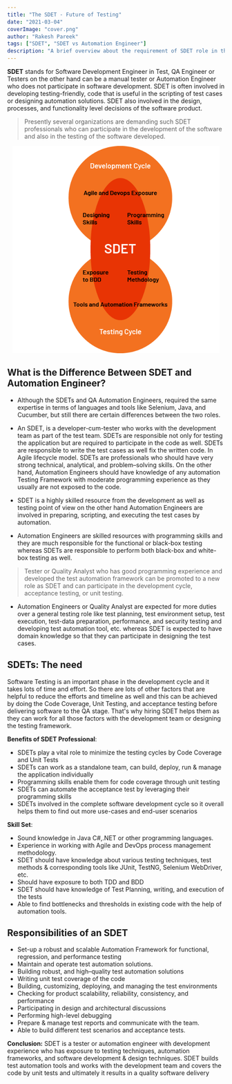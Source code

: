 ```yaml
---
title: "The SDET - Future of Testing"
date: "2021-03-04"
coverImage: "cover.png"
author: "Rakesh Pareek"
tags: ["SDET", "SDET vs Automation Engineer"]
description: "A brief overview about the requirement of SDET role in the software industry and its responsibility"
---
```


**SDET**  stands for Software Development Engineer in Test, QA Engineer or Testers on the other hand can be a manual tester or Automation Engineer who does not participate in software development. SDET is often involved in developing testing-friendly, code that is useful in the scripting of test cases or designing automation solutions. SDET also involved in the design, processes, and functionality level decisions of the software product.

> Presently several organizations are demanding such SDET professionals who can participate in the development of the software and also in the testing of the software developed.

<p align="center">
  <img width="480" height="480" src="./sdet_role.png">
</p>

## What is the Difference Between SDET and Automation Engineer?

- Although the SDETs and QA Automation Engineers, required the same expertise in terms of languages and tools like Selenium, Java, and Cucumber, but still there are certain differences between the two roles.

- An SDET, is a developer-cum-tester who works with the development team as part of the test team. SDETs are responsible not only for testing the application but are required to participate in the code as well. SDETs are responsible to write the test cases as well fix the written code. In Agile lifecycle model. SDETs are professionals who should have very strong technical, analytical, and problem–solving skills. On the other hand, Automation Engineers should have knowledge of any automation Testing Framework with moderate programming experience as they usually are not exposed to the code.

- SDET is a highly skilled resource from the development as well as testing point of view on the other hand Automation Engineers are involved in preparing, scripting, and executing the test cases by automation.

- Automation Engineers are skilled resources with programming skills and they are much responsible for the functional or black-box testing whereas SDETs are responsible to perform both black-box and white-box testing as well.


> Tester or Quality Analyst who has good programming experience and developed the test automation framework can be promoted to a new role as SDET and can participate in the development cycle, acceptance testing, or unit testing.
- Automation Engineers or Quality Analyst are expected for more duties over a general testing role like test planning, test environment setup, test execution, test-data preparation, performance, and security testing and developing test automation tool, etc. whereas SDET is expected to have domain knowledge so that they can participate in designing the test cases. 

## SDETs: The need

Software Testing is an important phase in the development cycle and it takes lots of time and effort. So there are lots of other factors that are helpful to reduce the efforts and timeline as well and this can be achieved by doing the Code Coverage, Unit Testing, and acceptance testing before delivering software to the QA stage. That's why hiring SDET helps them as they can work for all those factors with the development team or designing the testing framework.

**Benefits of SDET Professional**:

-  SDETs play a vital role to minimize the testing cycles by Code Coverage and Unit Tests
-  SDETs can work as a standalone team, can build, deploy, run & manage the application individually
-  Programming skills enable them for code coverage through unit testing
-  SDETs can automate the acceptance test by leveraging their programming skills
-  SDETs involved in the complete software development cycle so it overall helps them to find out more use-cases and end-user scenarios

**Skill Set**:
-  Sound knowledge in Java C#,.NET or other programming languages.
-  Experience in working with Agile and DevOps process management methodology.
-  SDET should have knowledge about various testing techniques, test methods & corresponding tools like JUnit, TestNG, Selenium WebDriver, etc.
-  Should have exposure to both TDD and BDD
-  SDET should have knowledge of Test Planning, writing, and execution of the tests
-  Able to find bottlenecks and thresholds in existing code with the help of automation tools.

## Responsibilities of an SDET

-   Set-up a robust and scalable Automation Framework for functional, regression, and performance testing 
-   Maintain and operate test automation solutions.  
-   Building robust, and high–quality test automation solutions 
-   Writing unit test coverage of the code
-   Building, customizing, deploying, and managing the test environments
-   Checking for product scalability, reliability, consistency, and performance
-   Participating in design and architectural discussions
-   Performing high-level debugging
-   Prepare & manage test reports and communicate with the team.
-   Able to build different test scenarios and acceptance tests.


**Conclusion:** SDET is a tester or automation engineer with development experience who has exposure to testing techniques, automation frameworks, and software development & design techniques. SDET builds test automation tools and works with the development team and covers the code by unit tests and ultimately it results in a quality software delivery